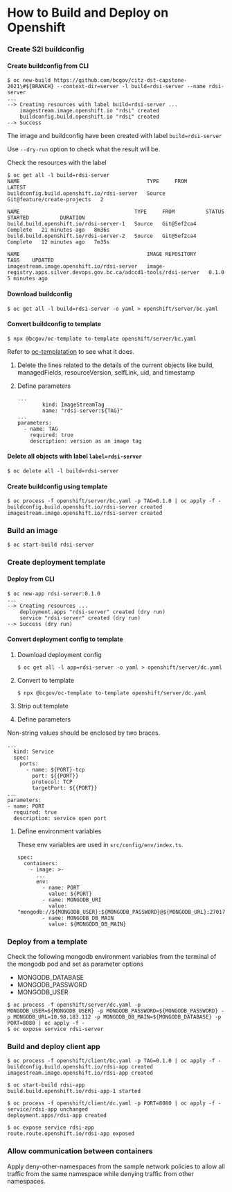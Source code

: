 # How to Build and Deploy on Openshift

### Create S2I buildconfig

#### Create buildconfig from CLI

```
$ oc new-build https://github.com/bcgov/citz-dst-capstone-2021\#${BRANCH} --context-dir=server -l build=rdsi-server --name rdsi-server 
...
--> Creating resources with label build=rdsi-server ...
    imagestream.image.openshift.io "rdsi" created
    buildconfig.build.openshift.io "rdsi" created
--> Success
```

The image and buildconfig have been created with label `build=rdsi-server`

Use `--dry-run` option to check what the result will be.

Check the resources with the label

```
$ oc get all -l build=rdsi-server
NAME                                         TYPE     FROM                          LATEST
buildconfig.build.openshift.io/rdsi-server   Source   Git@feature/create-projects   2

NAME                                     TYPE     FROM          STATUS     STARTED          DURATION
build.build.openshift.io/rdsi-server-1   Source   Git@5ef2ca4   Complete   21 minutes ago   8m36s
build.build.openshift.io/rdsi-server-2   Source   Git@5ef2ca4   Complete   12 minutes ago   7m35s

NAME                                         IMAGE REPOSITORY                                                       TAGS    UPDATED
imagestream.image.openshift.io/rdsi-server   image-registry.apps.silver.devops.gov.bc.ca/adccd1-tools/rdsi-server   0.1.0   5 minutes ago
```

#### Download buildconfig

`$ oc get all -l build=rdsi-server -o yaml > openshift/server/bc.yaml`

#### Convert buildconfig to template

`$ npx @bcgov/oc-template to-template openshift/server/bc.yaml`

Refer to [oc-templatation](https://github.com/patricksimonian/oc-templatation) to see what it does.

1. Delete the lines related to the details of the current objects like build, managedFields, resourceVersion, selfLink, uid, and timestamp

1. Define parameters

    ```
    ...
            kind: ImageStreamTag
            name: "rdsi-server:${TAG}"
    ...
    parameters:
      - name: TAG
        required: true
        description: version as an image tag
    ```

#### Delete all objects with label `label=rdsi-server`

`$ oc delete all -l build=rdsi-server`

#### Create buildconfig using template

```
$ oc process -f openshift/server/bc.yaml -p TAG=0.1.0 | oc apply -f -
buildconfig.build.openshift.io/rdsi-server created
imagestream.image.openshift.io/rdsi-server created
```

### Build an image

`$ oc start-build rdsi-server`

### Create deployment template

#### Deploy from CLI

```
$ oc new-app rdsi-server:0.1.0
...
--> Creating resources ...
    deployment.apps "rdsi-server" created (dry run)
    service "rdsi-server" created (dry run)
--> Success (dry run)
```

#### Convert deployment config to template

1. Download deployment config

    `$ oc get all -l app=rdsi-server -o yaml > openshift/server/dc.yaml`
  
1. Convert to template

    `$ npx @bcgov/oc-template to-template openshift/server/dc.yaml`
  
1. Strip out template
1. Define parameters

  Non-string values should be enclosed by two braces.

  ```
  ...
    kind: Service
    spec:
      ports:
        - name: ${PORT}-tcp
          port: ${{PORT}}
          protocol: TCP
          targetPort: ${{PORT}}
  ...
  parameters:
  - name: PORT
    required: true
    description: service open port
  ```
  
1. Define environment variables

    These env variables are used in `src/config/env/index.ts`.

    ```
    spec:
      containers:
        - image: >-
          ...
          env:
            - name: PORT
              value: ${PORT}
            - name: MONGODB_URI
              value: "mongodb://${MONGODB_USER}:${MONGODB_PASSWORD}@${MONGODB_URL}:27017/"
            - name: MONGODB_DB_MAIN
              value: ${MONGODB_DB_MAIN}
    ``` 

### Deploy from a template

Check the following mongodb environment variables from the terminal of the mongodb pod and set as parameter options

- MONGODB_DATABASE
- MONGODB_PASSWORD
- MONGODB_USER

```
$ oc process -f openshift/server/dc.yaml -p MONGODB_USER=${MONGODB_USER} -p MONGODB_PASSWORD=${MONGODB_PASSWORD} -p MONGODB_URL=10.98.183.112 -p MONGODB_DB_MAIN=${MONGODB_DATABASE} -p PORT=8080 | oc apply -f -
$ oc expose service rdsi-server
```

### Build and deploy client app

```
$ oc process -f openshift/client/bc.yaml -p TAG=0.1.0 | oc apply -f -
buildconfig.build.openshift.io/rdsi-app created
imagestream.image.openshift.io/rdsi-app created

$ oc start-build rdsi-app
build.build.openshift.io/rdsi-app-1 started

$ oc process -f openshift/client/dc.yaml -p PORT=8080 | oc apply -f -
service/rdsi-app unchanged
deployment.apps/rdsi-app created

$ oc expose service rdsi-app
route.route.openshift.io/rdsi-app exposed

```

### Allow communication between containers

Apply deny-other-namespaces from the sample network policies to allow all traffic from the same namespace while denying traffic from other namespaces.
